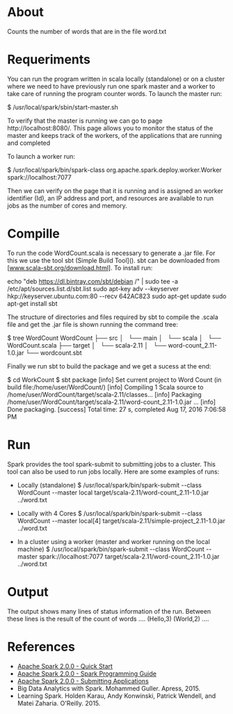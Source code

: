 # About

Counts the number of words that are in the file word.txt

# Requeriments

You can run the program written in scala locally (standalone) or on a cluster where we need to have previously run one spark master and a worker to take care of running the program counter words. 
To launch the master run:

  $ /usr/local/spark/sbin/start-master.sh

To verify that the master is running we can go to page http://localhost:8080/. This page allows you to monitor the status of the master and keeps track of the workers, of the applications that are running and completed

To launch a worker run:
 
  $ /usr/local/spark/bin/spark-class org.apache.spark.deploy.worker.Worker spark://localhost:7077

Then we can verify on the page that it is running and is assigned an worker identifier (Id), an IP address and port, and resources are available to run jobs as the number of cores and memory.

# Compille

To run the code WordCount.scala is necessary to generate a .jar file. For this we use the tool sbt (Simple Build Tool](). sbt can be downloaded from [www.scala-sbt.org/download.html]. To install run:

  echo "deb https://dl.bintray.com/sbt/debian /" | sudo tee -a /etc/apt/sources.list.d/sbt.list
  sudo apt-key adv --keyserver hkp://keyserver.ubuntu.com:80 --recv 642AC823
  sudo apt-get update
  sudo apt-get install sbt

The structure of directories and files required by sbt to compile the .scala file and get the .jar file is shown running the command tree:

  $ tree WordCount
  WordCount
  ├── src
  │   └── main
  │       └── scala
  │           └── WordCount.scala
  ├── target
  │   └── scala-2.11
  │       └── word-count_2.11-1.0.jar
  └── wordcount.sbt  

Finally we run sbt to build the package and we get a sucess at the end:

  $ cd WorkCount
  $ sbt package
  [info] Set current project to Word Count (in build file:/home/user/WordCount/)
  [info] Compiling 1 Scala source to /home/user/WordCount/target/scala-2.11/classes...
  [info] Packaging /home/user/WordCount/target/scala-2.11/word-count_2.11-1.0.jar ...
  [info] Done packaging.
  [success] Total time: 27 s, completed Aug 17, 2016 7:06:58 PM

# Run

Spark provides the tool spark-submit to submitting jobs to a cluster. This tool can also be used to run jobs locally. Here are some examples of runs:

 * Locally (standalone)
  $ /usr/local/spark/bin/spark-submit --class WordCount --master local target/scala-2.11/word-count_2.11-1.0.jar ../word.txt

 * Locally with 4 Cores 
  $ /usr/local/spark/bin/spark-submit --class WordCount --master local[4] target/scala-2.11/simple-project_2.11-1.0.jar ../word.txt

 * In a cluster using a worker (master and worker running on the local machine) 
  $ /usr/local/spark/bin/spark-submit --class WordCount --master spark://localhost:7077 target/scala-2.11/word-count_2.11-1.0.jar ../word.txt

# Output

The output shows many lines of status information of the run. Between these lines is the result of the count of words
  ....
  (Hello,3)
  (World,2)
  ....

# References

 * [Apache Spark 2.0.0 - Quick Start](http://spark.apache.org/docs/latest/quick-start.html)
 * [Apache Spark 2.0.0 - Spark Programming Guide](http://spark.apache.org/docs/latest/programming-guide.html)
 * [Apache Spark 2.0.0 - Submitting Applications](http://spark.apache.org/docs/latest/submitting-applications.html)
 * Big Data Analytics with Spark. Mohammed Guller. Apress, 2015.
 * Learning Spark. Holden Karau, Andy Konwinski, Patrick Wendell, and Matei Zaharia. O'Reilly. 2015.
